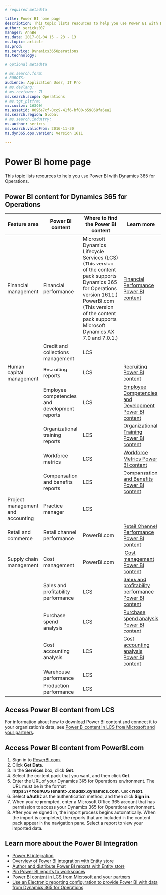 ```yaml
---
# required metadata

title: Power BI home page
description: This topic lists resources to help you use Power BI with Dynamics 365 for Operations.
author: sericks007
manager: AnnBe
ms.date: 2017-01-04 15 - 23 - 13
ms.topic: article
ms.prod: 
ms.service: Dynamics365Operations
ms.technology: 

# optional metadata

# ms.search.form: 
# ROBOTS: 
audience: Application User, IT Pro
# ms.devlang: 
# ms.reviewer: 71
ms.search.scope: Operations
# ms.tgt_pltfrm: 
ms.custom: 265694
ms.assetid: 0095a7cf-8cc9-41f6-bf00-b59868fa6ea2
ms.search.region: Global
# ms.search.industry: 
ms.author: sericks
ms.search.validFrom: 2016-11-30
ms.dyn365.ops.version: Version 1611

---
```


# Power BI home page

This topic lists resources to help you use Power BI with Dynamics 365 for Operations.

Power BI content for Dynamics 365 for Operations
------------------------------------------------

| **Feature area**                  | **Power BI content**                          | **Where to find the Power BI content**                                                                                                                                                                                         | **Learn more**                                                                                                                                                               |
|-----------------------------------|-----------------------------------------------|--------------------------------------------------------------------------------------------------------------------------------------------------------------------------------------------------------------------------------|------------------------------------------------------------------------------------------------------------------------------------------------------------------------------|
| Financial management              | Financial performance                         | Microsoft Dynamics Lifecycle Services (LCS) (This version of the content pack supports Dynamics 365 for Operations version 1611.) PowerBI.com (This version of the content pack supports Microsoft Dynamics AX 7.0 and 7.0.1.) | [Financial Performance Power BI content](financial-performance-power-bi-content-pack.md)                                               |
|                                   | Credit and collections management             | LCS                                                                                                                                                                                                                            |                                                                                                                                                                              |
| Human capital management          | Recruiting reports                            | LCS                                                                                                                                                                                                                            | [Recruiting Power BI content](recruiting-analysis-power-bi-content-pack.md)                                                       |
|                                   | Employee competencies and development reports | LCS                                                                                                                                                                                                                            | [Employee Competencies and Development Power BI content](employee-competencies-and-development-analysis-power-bi-content-pack.md) |
|                                   | Organizational training reports               | LCS                                                                                                                                                                                                                            | [Organizational Training Power BI content](organizational-training-analysis-power-bi-content-pack.md)                             |
|                                   | Workforce metrics                             | LCS                                                                                                                                                                                                                            | [Workforce Metrics Power BI content](workforce-analysis-power-bi-content-pack.md)                                                 |
|                                   | Compensation and benefits reports             | LCS                                                                                                                                                                                                                            | [Compensation and Benefits Power BI content](compensation-and-benefits-analysis-power-bi-content-pack.md)                         |
| Project management and accounting | Practice manager                              | LCS                                                                                                                                                                                                                            |                                                                                                                                                                              |
| Retail and commerce               | Retail channel performance                    | PowerBI.com                                                                                                                                                                                                                    | [Retail Channel Performance Power BI content](retail-channel-performance-dashboard-power-bi-data.md)                 |
| Supply chain management           | Cost management                               | PowerBI.com                                                                                                                                                                                                                    |  [Cost management Power BI content](cost-management-content-pack.md)                                                          |
|                                   | Sales and profitability performance           | LCS                                                                                                                                                                                                                            | [Sales and profitability performance Power BI content](sales-profitability-performance-content-pack.md)          |
|                                   | Purchase spend analysis                       | LCS                                                                                                                                                                                                                            | [Purchase spend analysis Power BI content](purchase-content-pack-for-power-bi.md)                                                 |
|                                   | Cost accounting analysis                      | LCS                                                                                                                                                                                                                            | [Cost accounting analysis Power BI content](cost-accounting-analysis-content-pack.md)                                         |
|                                   | Warehouse performance                         | LCS                                                                                                                                                                                                                            |                                                                                                                                                                              |
|                                   | Production performance                        | LCS                                                                                                                                                                                                                            |                                                                                                                                                                              |

## Access Power BI content from LCS
For information about how to download Power BI content and connect it to your organization's data, see [Power BI content in LCS from Microsoft and your partners](power-bi-content-microsoft-partners.md).

## Access Power BI content from PowerBI.com
1.  Sign in to [PowerBI.com](https://www.powerbi.com/).
2.  Click **Get Data**.
3.  In the **Services** box, click **Get**.
4.  Select the content pack that you want, and then click **Get**.
5.  Enter the URL of your Dynamics 365 for Operations environment. The URL must be in the format **https://&lt;YourAOSTenant&gt;.cloudax.dynamics.com**. Click **Next**.
6.  Select **oAuth2** as the authentication method, and then click **Sign in**.
7.  When you're prompted, enter a Microsoft Office 365 account that has permission to access your Dynamics 365 for Operations environment.
8.  After you've signed in, the import process begins automatically. When the import is completed, the reports that are included in the content pack appear in the navigation pane. Select a report to view your imported data.

## Learn more about the Power BI integration
-   [Power BI integration](power-bi-integration.md)
-   [Overview of Power BI integration with Entity store](power-bi-integration-entity-store.md)
-   [Author and distribute Power BI reports with Entity store](author-distribute-power-bi-reports.md)
-   [Pin Power BI reports to workspaces](pin-power-bi-reports.md)
-   [Power BI content in LCS from Microsoft and your partners](power-bi-content-microsoft-partners.md)
-   [Use an Electronic reporting configuration to provide Power BI with data from Dynamics 365 for Operations](general-electronic-reporting-report-configuration-get-data-powerbi.md)




